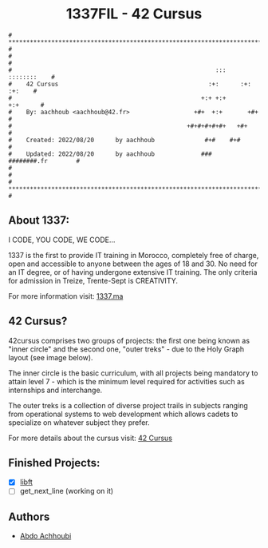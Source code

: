 <h1 align="center">1337FIL - 42 Cursus</h1>

```
# **************************************************************************** #
#                                                                              #
#                                                         :::      ::::::::    #
#    42 Cursus                                          :+:      :+:    :+:    #
#                                                     +:+ +:+         +:+      #
#    By: aachhoub <aachhoub@42.fr>                  +#+  +:+       +#+         #
#                                                 +#+#+#+#+#+   +#+            #
#    Created: 2022/08/20      by aachhoub              #+#    #+#              #
#    Updated: 2022/08/20      by aachhoub             ###   ########.fr        #
#                                                                              #
# **************************************************************************** #
```

## About 1337:

I CODE, YOU CODE, WE CODE…

1337 is the first to provide IT training in Morocco, completely free of charge, open and accessible to anyone between the ages of 18 and 30. No need for an IT degree, or of having undergone extensive IT training. The only criteria for admission in Treize, Trente-Sept is CREATIVITY.

For more information visit: [1337.ma](https://1337.ma/en/)

## 42 Cursus?

42cursus comprises two groups of projects: the first one being known as "inner circle" and the second one, "outer treks" - due to the Holy Graph layout (see image below).

The inner circle is the basic curriculum, with all projects being mandatory to attain level 7 - which is the minimum level required for activities such as internships and interchange.

The outer treks is a collection of diverse project trails in subjects ranging from operational systems to web development which allows cadets to specialize on whatever subject they prefer.

For more details about the cursus visit: [42 Cursus](https://github.com/achrafelkhnissi/1337/blob/master/42curses/README.md)

## Finished Projects:

- [x]	[libft](https://github.com/abdoachhoubi/libft)
- [ ]	get_next_line (working on it)

## Authors

- [Abdo Achhoubi](https://github.com/abdoachhoubi/abdoachhoubi/README.md)

